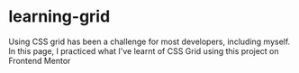 # learning-grid
Using CSS grid has been a challenge for most developers, including myself. In this page, I practiced what I've learnt  of CSS Grid using this project on Frontend Mentor
